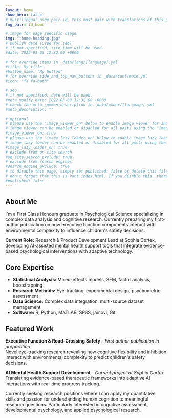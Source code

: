 ```yaml
---
layout: home
show_hero: false
# multilingual page pair id, this must pair with translations of this page. (This name must be unique)
lng_pair: id_home

# image for page specific usage
img: ":home-heading.jpg"
# publish date (used for seo)
# if not specified, site.time will be used.
#date: 2022-03-03 12:32:00 +0000

# for override items in _data/lang/[language].yml
#title: My title
#button_name: "My button"
# for override side_and_top_nav_buttons in _data/conf/main.yml
#icon: "fa fa-bath"

# seo
# if not specified, date will be used.
#meta_modify_date: 2022-03-03 12:32:00 +0000
# check the meta_common_description in _data/owner/[language].yml
#meta_description: ""

# optional
# please use the "image_viewer_on" below to enable image viewer for individual pages or posts (_posts/ or [language]/_posts folders).
# image viewer can be enabled or disabled for all posts using the "image_viewer_posts: true" setting in _data/conf/main.yml.
#image_viewer_on: true
# please use the "image_lazy_loader_on" below to enable image lazy loader for individual pages or posts (_posts/ or [language]/_posts folders).
# image lazy loader can be enabled or disabled for all posts using the "image_lazy_loader_posts: true" setting in _data/conf/main.yml.
#image_lazy_loader_on: true
# exclude from on site search
#on_site_search_exclude: true
# exclude from search engines
#search_engine_exclude: true
# to disable this page, simply set published: false or delete this file
# don't forget that this is root index.html. If you disable this, there will be no index.html page to open
#published: false
---
```


<style>
.home-intro-text {
  text-align: left !important;
}
</style>

## About Me

I'm a First Class Honours graduate in Psychological Science specializing in complex data analysis and cognitive research. Currently preparing my first-author publication on how executive function components interact with environmental complexity to influence children's safety decisions.

**Current Role:** Research & Product Development Lead at Sophia Cortex, developing AI-assisted mental health support tools that integrate evidence-based psychological interventions with adaptive technology.

## Core Expertise

- **Statistical Analysis:** Mixed-effects models, SEM, factor analysis, bootstrapping
- **Research Methods:** Eye-tracking, experimental design, psychometric assessment  
- **Data Science:** Complex data integration, multi-source dataset management
- **Software:** R, Python, MATLAB, SPSS, jamovi, Git

## Featured Work

**Executive Function & Road-Crossing Safety** - *First author publication in preparation*  
Novel eye-tracking research revealing how cognitive flexibility and inhibition interact with environmental complexity to predict children's safety decisions.

**AI Mental Health Support Development** - *Current project at Sophia Cortex*  
Translating evidence-based therapeutic frameworks into adaptive AI interactions with real-time progress tracking.

Currently seeking research positions where I can apply my quantitative skills and passion for understanding human cognition to meaningful research questions. Particularly interested in cognitive assessment, developmental psychology, and applied psychological research.

